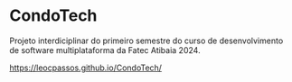 # CondoTech

Projeto interdiciplinar do primeiro semestre do curso de desenvolvimento de software multiplataforma da Fatec Atibaia 2024.

https://leocpassos.github.io/CondoTech/
